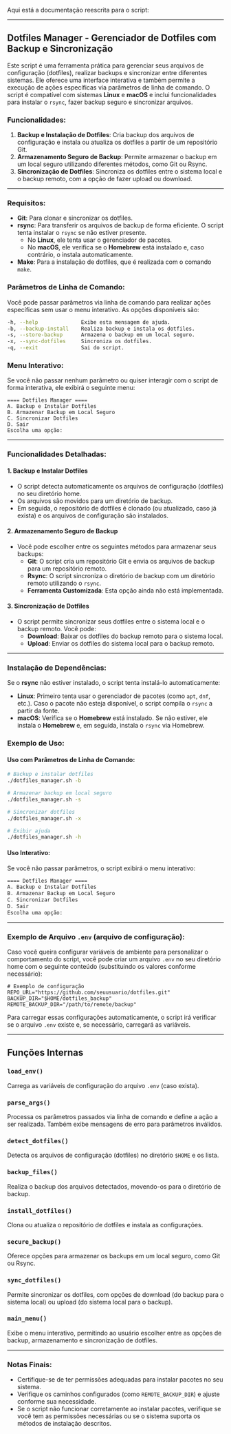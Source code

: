 Aqui está a documentação reescrita para o script:

---

## **Dotfiles Manager - Gerenciador de Dotfiles com Backup e Sincronização**

Este script é uma ferramenta prática para gerenciar seus arquivos de configuração (dotfiles), realizar backups e sincronizar entre diferentes sistemas. Ele oferece uma interface interativa e também permite a execução de ações específicas via parâmetros de linha de comando. O script é compatível com sistemas **Linux** e **macOS** e inclui funcionalidades para instalar o `rsync`, fazer backup seguro e sincronizar arquivos.

### **Funcionalidades:**
1. **Backup e Instalação de Dotfiles**: Cria backup dos arquivos de configuração e instala ou atualiza os dotfiles a partir de um repositório Git.
2. **Armazenamento Seguro de Backup**: Permite armazenar o backup em um local seguro utilizando diferentes métodos, como Git ou Rsync.
3. **Sincronização de Dotfiles**: Sincroniza os dotfiles entre o sistema local e o backup remoto, com a opção de fazer upload ou download.

---

### **Requisitos:**
- **Git**: Para clonar e sincronizar os dotfiles.
- **rsync**: Para transferir os arquivos de backup de forma eficiente. O script tenta instalar o `rsync` se não estiver presente.
  - No **Linux**, ele tenta usar o gerenciador de pacotes.
  - No **macOS**, ele verifica se o **Homebrew** está instalado e, caso contrário, o instala automaticamente.
- **Make**: Para a instalação de dotfiles, que é realizada com o comando `make`.

### **Parâmetros de Linha de Comando:**

Você pode passar parâmetros via linha de comando para realizar ações específicas sem usar o menu interativo. As opções disponíveis são:

```bash
-h, --help              Exibe esta mensagem de ajuda.
-b, --backup-install    Realiza backup e instala os dotfiles.
-s, --store-backup      Armazena o backup em um local seguro.
-x, --sync-dotfiles     Sincroniza os dotfiles.
-q, --exit              Sai do script.
```

### **Menu Interativo:**

Se você não passar nenhum parâmetro ou quiser interagir com o script de forma interativa, ele exibirá o seguinte menu:

```
==== Dotfiles Manager ====
A. Backup e Instalar Dotfiles
B. Armazenar Backup em Local Seguro
C. Sincronizar Dotfiles
D. Sair
Escolha uma opção:
```

---

### **Funcionalidades Detalhadas:**

#### **1. Backup e Instalar Dotfiles**
- O script detecta automaticamente os arquivos de configuração (dotfiles) no seu diretório home.
- Os arquivos são movidos para um diretório de backup.
- Em seguida, o repositório de dotfiles é clonado (ou atualizado, caso já exista) e os arquivos de configuração são instalados.

#### **2. Armazenamento Seguro de Backup**
- Você pode escolher entre os seguintes métodos para armazenar seus backups:
  - **Git**: O script cria um repositório Git e envia os arquivos de backup para um repositório remoto.
  - **Rsync**: O script sincroniza o diretório de backup com um diretório remoto utilizando o `rsync`.
  - **Ferramenta Customizada**: Esta opção ainda não está implementada.

#### **3. Sincronização de Dotfiles**
- O script permite sincronizar seus dotfiles entre o sistema local e o backup remoto. Você pode:
  - **Download**: Baixar os dotfiles do backup remoto para o sistema local.
  - **Upload**: Enviar os dotfiles do sistema local para o backup remoto.

---

### **Instalação de Dependências:**

Se o **rsync** não estiver instalado, o script tenta instalá-lo automaticamente:
- **Linux**: Primeiro tenta usar o gerenciador de pacotes (como `apt`, `dnf`, etc.). Caso o pacote não esteja disponível, o script compila o `rsync` a partir da fonte.
- **macOS**: Verifica se o **Homebrew** está instalado. Se não estiver, ele instala o **Homebrew** e, em seguida, instala o `rsync` via Homebrew.

### **Exemplo de Uso:**

#### **Uso com Parâmetros de Linha de Comando:**
```bash
# Backup e instalar dotfiles
./dotfiles_manager.sh -b

# Armazenar backup em local seguro
./dotfiles_manager.sh -s

# Sincronizar dotfiles
./dotfiles_manager.sh -x

# Exibir ajuda
./dotfiles_manager.sh -h
```

#### **Uso Interativo:**
Se você não passar parâmetros, o script exibirá o menu interativo:

```bash
==== Dotfiles Manager ====
A. Backup e Instalar Dotfiles
B. Armazenar Backup em Local Seguro
C. Sincronizar Dotfiles
D. Sair
Escolha uma opção:
```

---

### **Exemplo de Arquivo `.env` (arquivo de configuração):**
Caso você queira configurar variáveis de ambiente para personalizar o comportamento do script, você pode criar um arquivo `.env` no seu diretório home com o seguinte conteúdo (substituindo os valores conforme necessário):

```env
# Exemplo de configuração
REPO_URL="https://github.com/seuusuario/dotfiles.git"
BACKUP_DIR="$HOME/dotfiles_backup"
REMOTE_BACKUP_DIR="/path/to/remote/backup"
```

Para carregar essas configurações automaticamente, o script irá verificar se o arquivo `.env` existe e, se necessário, carregará as variáveis.

---

## **Funções Internas**

### **`load_env()`**
Carrega as variáveis de configuração do arquivo `.env` (caso exista).

### **`parse_args()`**
Processa os parâmetros passados via linha de comando e define a ação a ser realizada. Também exibe mensagens de erro para parâmetros inválidos.

### **`detect_dotfiles()`**
Detecta os arquivos de configuração (dotfiles) no diretório `$HOME` e os lista.

### **`backup_files()`**
Realiza o backup dos arquivos detectados, movendo-os para o diretório de backup.

### **`install_dotfiles()`**
Clona ou atualiza o repositório de dotfiles e instala as configurações.

### **`secure_backup()`**
Oferece opções para armazenar os backups em um local seguro, como Git ou Rsync.

### **`sync_dotfiles()`**
Permite sincronizar os dotfiles, com opções de download (do backup para o sistema local) ou upload (do sistema local para o backup).

### **`main_menu()`**
Exibe o menu interativo, permitindo ao usuário escolher entre as opções de backup, armazenamento e sincronização de dotfiles.

---
### **Notas Finais:**
- Certifique-se de ter permissões adequadas para instalar pacotes no seu sistema.
- Verifique os caminhos configurados (como `REMOTE_BACKUP_DIR`) e ajuste conforme sua necessidade.
- Se o script não funcionar corretamente ao instalar pacotes, verifique se você tem as permissões necessárias ou se o sistema suporta os métodos de instalação descritos.


